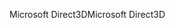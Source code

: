 <span data-ttu-id="455a3-101">Microsoft Direct3D</span><span class="sxs-lookup"><span data-stu-id="455a3-101">Microsoft Direct3D</span></span>